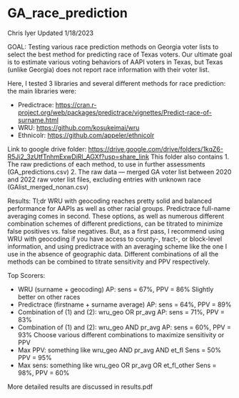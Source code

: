 # GA_race_prediction
Chris Iyer
Updated 1/18/2023

GOAL: Testing various race prediction methods on Georgia voter lists to select the best method for predicting race of Texas voters. Our ultimate goal is to estimate various voting behaviors of AAPI voters in Texas, but Texas (unlike Georgia) does not report race information with their voter list.

Here, I tested 3 libraries and several different methods for race prediction: the main libraries were:
- Predictrace: https://cran.r-project.org/web/packages/predictrace/vignettes/Predict-race-of-surname.html
- WRU: https://github.com/kosukeimai/wru
- Ethnicolr: https://github.com/appeler/ethnicolr

Link to google drive folder: https://drive.google.com/drive/folders/1kqZ6-R5Ji2_3zUtfTnhmExwDiRl_AGXf?usp=share_link
  This folder also contains
    1. The raw predictions of each method, to use in further assessments (GA_predictions.csv)
    2. The raw data — merged GA voter list between 2020 and 2022 raw voter list files, excluding entries with unknown race (GAlist_merged_nonan.csv)

Results:
Tl;dr WRU with geocoding reaches pretty solid and balanced performance for AAPIs as well as other racial groups. Predictrace full-name averaging comes in second. These options, as well as numerous different combination schemes of different predictions, can be titrated to minimize false positives vs. false negatives. But, as a first pass, I recommend using WRU with geocoding if you have access to county-, tract-, or block-level information, and using predictrace with an averaging scheme like the one I use in the absence of geographic data. Different combinations of all the methods can be combined to titrate sensitivity and PPV respectively.


Top Scorers:
- WRU (surname + geocoding)
    AP: sens = 67%, PPV = 86%
    Slightly better on other races
- Predictrace (firstname + surname average)
    AP: sens = 64%, PPV = 89%
- Combination of (1) and (2): wru_geo OR pr_avg 
    AP: sens = 71%, PPV = 83%
- Combination of (1) and (2): wru_geo AND pr_avg
    AP: sens = 60%, PPV = 93%
Choose various different combinations to maximize sensitivity or PPV
- Max PPV: something like wru_geo AND pr_avg AND et_fl
    Sens = 50% PPV = 95%
- Max sens: something like wru_geo OR pr_avg OR et_fl_other
    Sens = 98%, PPV = 60%


More detailed results are discussed in results.pdf
